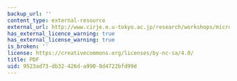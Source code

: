 ```yaml
---
backup_url: ''
content_type: external-resource
external_url: http://www.cirje.e.u-tokyo.ac.jp/research/workshops/micro/micropaper08/micro1216_2.pdf
has_external_licence_warning: true
has_external_license_warning: true
is_broken: ''
license: https://creativecommons.org/licenses/by-nc-sa/4.0/
title: PDF
uid: 9523ad73-db32-426d-a990-8d4722bfd99d
---
```

